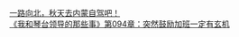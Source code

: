   
[一路向北，秋天去内蒙自驾吧！](http://www.dianyue.me/archives/239/pvjww7s3tur2f9gn/)  
[《我和琴台领导的那些事》第094章：突然鼓励加班一定有玄机](http://www.dianyue.me/archives/701/t779zirr5fi2s62t/)